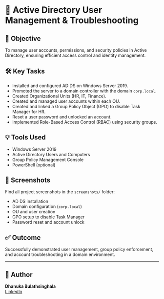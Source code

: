 # 🧩 Active Directory User Management & Troubleshooting

## 🎯 Objective
To manage user accounts, permissions, and security policies in Active Directory, ensuring efficient access control and identity management.

## 🛠️ Key Tasks
- Installed and configured AD DS on Windows Server 2019.
- Promoted the server to a domain controller with the domain `corp.local`.
- Created Organizational Units (HR, IT, Finance).
- Created and managed user accounts within each OU.
- Created and linked a Group Policy Object (GPO) to disable Task Manager for HR.
- Reset a user password and unlocked an account.
- Implemented Role-Based Access Control (RBAC) using security groups.

## 💡 Tools Used
- Windows Server 2019
- Active Directory Users and Computers
- Group Policy Management Console
- PowerShell (optional)

## 📸 Screenshots
Find all project screenshots in the `screenshots/` folder:
- AD DS installation
- Domain configuration (`corp.local`)
- OU and user creation
- GPO setup to disable Task Manager
- Password reset and account unlock

## ✅ Outcome
Successfully demonstrated user management, group policy enforcement, and account troubleshooting in a domain environment.

---

## 📎 Author
**Dhanuka Bulathsinghala**  
[LinkedIn](https://www.linkedin.com/in/YOUR_USERNAME)
